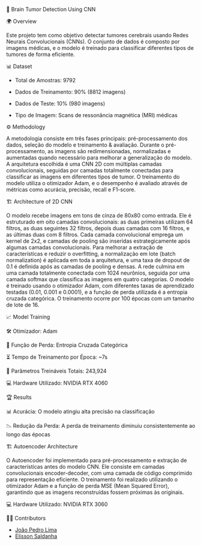 🧠 Brain Tumor Detection Using CNN

🌍 Overview

Este projeto tem como objetivo detectar tumores cerebrais usando Redes Neurais Convolucionais (CNNs). O conjunto de dados é composto por imagens médicas, e o modelo é treinado para classificar diferentes tipos de tumores de forma eficiente.

📊 Dataset

- Total de Amostras: 9792

- Dados de Treinamento: 90% (8812 imagens)

- Dados de Teste: 10% (980 imagens)

- Tipo de Imagem: Scans de ressonância magnética (MRI) médicas

⚙️ Methodology

A metodologia consiste em três fases principais: pré-processamento dos dados, seleção do modelo e treinamento & avaliação. Durante o pré-processamento, as imagens são redimensionadas, normalizadas e aumentadas quando necessário para melhorar a generalização do modelo. A arquitetura escolhida é uma CNN 2D com múltiplas camadas convolucionais, seguidas por camadas totalmente conectadas para classificar as imagens em diferentes tipos de tumor. O treinamento do modelo utiliza o otimizador Adam, e o desempenho é avaliado através de métricas como acurácia, precisão, recall e F1-score.

🏗️ Architecture of 2D CNN

O modelo recebe imagens em tons de cinza de 80x80 como entrada. Ele é estruturado em oito camadas convolucionais: as duas primeiras utilizam 64 filtros, as duas seguintes 32 filtros, depois duas camadas com 16 filtros, e as últimas duas com 8 filtros. Cada camada convolucional emprega um kernel de 2x2, e camadas de pooling são inseridas estrategicamente após algumas camadas convolucionais. Para melhorar a extração de características e reduzir o overfitting, a normalização em lote (batch normalization) é aplicada em toda a arquitetura, e uma taxa de dropout de 0.1 é definida após as camadas de pooling e densas. A rede culmina em uma camada totalmente conectada com 1024 neurônios, seguida por uma camada softmax que classifica as imagens em quatro categorias. O modelo é treinado usando o otimizador Adam, com diferentes taxas de aprendizado testadas (0.01, 0.001 e 0.0001), e a função de perda utilizada é a entropia cruzada categórica. O treinamento ocorre por 100 épocas com um tamanho de lote de 16.

📈 Model Training

🛠️ Otimizador: Adam

🎯 Função de Perda: Entropia Cruzada Categórica

⏳ Tempo de Treinamento por Época: ~7s

🧮 Parâmetros Treináveis Totais: 243,924

💻 Hardware Utilizado: NVIDIA RTX 4060

🏆 Results

📊 Acurácia: O modelo atingiu alta precisão na classificação

📉 Redução da Perda: A perda de treinamento diminuiu consistentemente ao longo das épocas

🏗️ Autoencoder Architecture

O Autoencoder foi implementado para pré-processamento e extração de características antes do modelo CNN. Ele consiste em camadas convolucionais encoder-decoder, com uma camada de código comprimido para representação eficiente. O treinamento foi realizado utilizando o otimizador Adam e a função de perda MSE (Mean Squared Error), garantindo que as imagens reconstruídas fossem próximas às originais.

💻 Hardware Utilizado: NVIDIA RTX 3060

👨‍💻 Contributors

- [João Pedro Lima](https://github.com/JpLimags)  
- [Elisson Saldanha](https://github.com/SaldanhaElisson)



